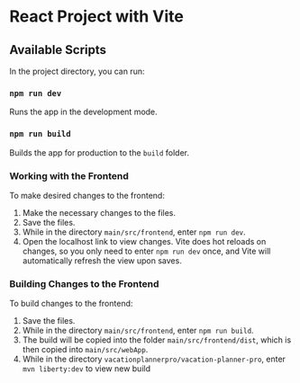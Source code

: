 # React Project with Vite

## Available Scripts

In the project directory, you can run:

### `npm run dev`

Runs the app in the development mode.

### `npm run build`

Builds the app for production to the `build` folder.

### Working with the Frontend

To make desired changes to the frontend:

1. Make the necessary changes to the files.
2. Save the files.
3. While in the directory `main/src/frontend`, enter `npm run dev`.
4. Open the localhost link to view changes. Vite does hot reloads on changes, so you only need to enter `npm run dev` once, and Vite will automatically refresh the view upon saves.

### Building Changes to the Frontend

To build changes to the frontend:

1. Save the files.
2. While in the directory `main/src/frontend`, enter `npm run build`.
3. The build will be copied into the folder `main/src/frontend/dist`, which is then copied into `main/src/webApp`.
4. While in the directory `vacationplannerpro/vacation-planner-pro`, enter `mvn liberty:dev` to view new build
